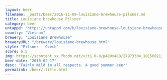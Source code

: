 ```yaml
---
layout: beer
filename: _posts/beer/2016-11-09-louisiane-brewhouse-pilsner.md
title: Louisiane brewhouse Pilsner
category: beer
untappd: "https://untappd.com/b/louisiane-brewhouse-louisiane-brewhouse-pilsener/129286"
country: "Vietnam"
brewery: "Louisiane Brewhouse"
breweryURL: "/brewery/louisiane-brewhouse.html"
style: "Pilsner - Czech"
score: 6.5
img: https://scontent.xx.fbcdn.net/v/t1.0-0/p480x480/27973304_10156021376248745_6182542729752471651_n.jpg?oh=c587c76439851e14521053b48eadf03f&oe=5B0CADA2
beer-date: "2018-02-17"
desc: "Fairly mild in all respects. A good summer beer"
permalink: /beer/:title.html
---
```

